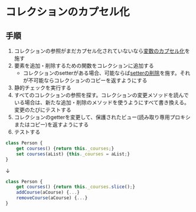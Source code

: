 # コレクションのカプセル化

## 手順
1. コレクションの参照がまだカプセル化されていないなら[変数のカプセル化](変数のカプセル化.md)を施す
2. 要素を追加・削除するための関数をコレクションに追加する
   - コレクションのsetterがある場合、可能ならば[setterの削除](setterの削除.md)を施す。それが不可能ならコレクションのコピーを返すようにする
3. 静的チェックを実行する
4. すべてのコレクションの参照を探す。コレクションの変更メソッドを読んでいる場合は、新たな追加・削除のメソッドを使うようにすべて書き換える。変更のたびにテストする
5. コレクションのgetterを変更して、保護されたビュー(読み取り専用プロキシまたはコピー)を返すようにする
6. テストする

```js
class Person {
	get courses() {return this._courses;}
	set courses(aList) {this._courses = aList;}
}
```
↓
```js
class Person {
	get courses() {return this._courses.slice();}
	addCourse(aCourse) {...}
	removeCourse(aCourse) {...}
}
```